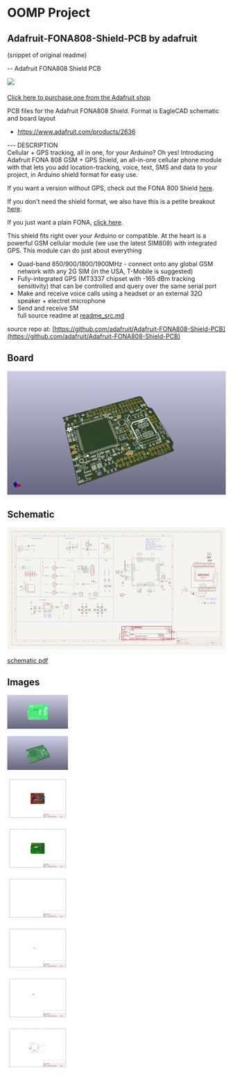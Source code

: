 # OOMP Project  
## Adafruit-FONA808-Shield-PCB  by adafruit  
  
(snippet of original readme)  
  
-- Adafruit FONA808 Shield PCB  
  
<a href="http://www.adafruit.com/products/2636"><img src="assets/image.jpg?raw=true" width="500px"><br/>  
Click here to purchase one from the Adafruit shop</a>  
  
PCB files for the Adafruit FONA808 Shield. Format is EagleCAD schematic and board layout  
* https://www.adafruit.com/products/2636  
  
--- DESCRIPTION  
Cellular + GPS tracking, all in one, for your Arduino? Oh yes! Introducing Adafruit FONA 808 GSM + GPS Shield, an all-in-one cellular phone module with that lets you add location-tracking, voice, text, SMS and data to your project, in Arduino shield format for easy use.  
  
If you want a version without GPS, check out the FONA 800 Shield [here](https://www.adafruit.com/product/2468).  
  
If you don't need the shield format, we also have this is a petite breakout [here](https://www.adafruit.com/product/2542).  
  
If you just want a plain FONA, [click here](https://www.adafruit.com/product/1946).  
  
This shield fits right over your Arduino or compatible. At the heart is a powerful GSM cellular module (we use the latest SIM808) with integrated GPS. This module can do just about everything  
  
- Quad-band 850/900/1800/1900MHz - connect onto any global GSM network with any 2G SIM (in the USA, T-Mobile is suggested)  
- Fully-integrated GPS (MT3337 chipset with -165 dBm tracking sensitivity) that can be controlled and query over the same serial port  
- Make and receive voice calls using a headset or an external 32Ω speaker + electret microphone  
- Send and receive SM  
  full source readme at [readme_src.md](readme_src.md)  
  
source repo at: [https://github.com/adafruit/Adafruit-FONA808-Shield-PCB](https://github.com/adafruit/Adafruit-FONA808-Shield-PCB)  
## Board  
  
[![working_3d.png](working_3d_600.png)](working_3d.png)  
## Schematic  
  
[![working_schematic.png](working_schematic_600.png)](working_schematic.png)  
  
[schematic pdf](working_schematic.pdf)  
## Images  
  
[![working_3D_bottom.png](working_3D_bottom_140.png)](working_3D_bottom.png)  
  
[![working_3D_top.png](working_3D_top_140.png)](working_3D_top.png)  
  
[![working_assembly_page_01.png](working_assembly_page_01_140.png)](working_assembly_page_01.png)  
  
[![working_assembly_page_02.png](working_assembly_page_02_140.png)](working_assembly_page_02.png)  
  
[![working_assembly_page_03.png](working_assembly_page_03_140.png)](working_assembly_page_03.png)  
  
[![working_assembly_page_04.png](working_assembly_page_04_140.png)](working_assembly_page_04.png)  
  
[![working_assembly_page_05.png](working_assembly_page_05_140.png)](working_assembly_page_05.png)  
  
[![working_assembly_page_06.png](working_assembly_page_06_140.png)](working_assembly_page_06.png)  
